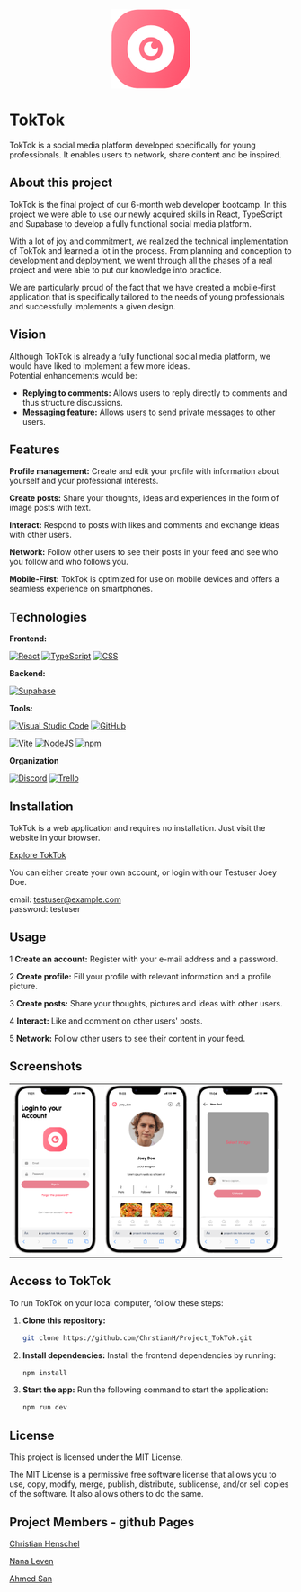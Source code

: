<img src="images_readme/Logo.png" style="display: block; margin-left: auto; margin-right: auto; width: 200;">

# TokTok

TokTok is a social media platform developed specifically for young professionals. It enables users to network, share content and be inspired.

## About this project

TokTok is the final project of our 6-month web developer bootcamp. In this project we were able to use our newly acquired skills in React, TypeScript and Supabase to develop a fully functional social media platform.

With a lot of joy and commitment, we realized the technical implementation of TokTok and learned a lot in the process. From planning and conception to development and deployment, we went through all the phases of a real project and were able to put our knowledge into practice.

We are particularly proud of the fact that we have created a mobile-first application that is specifically tailored to the needs of young professionals and successfully implements a given design.

## Vision

Although TokTok is already a fully functional social media platform, we would have liked to implement a few more ideas. <br>
Potential enhancements would be:

- **Replying to comments:** Allows users to reply directly to comments and thus structure discussions.
- **Messaging feature:** Allows users to send private messages to other users.

## Features

**Profile management:** Create and edit your profile with information about yourself and your professional interests.

**Create posts:** Share your thoughts, ideas and experiences in the form of image posts with text.

**Interact:** Respond to posts with likes and comments and exchange ideas with other users.

**Network:** Follow other users to see their posts in your feed and see who you follow and who follows you.

**Mobile-First:** TokTok is optimized for use on mobile devices and offers a seamless experience on smartphones.

## Technologies

**Frontend:**

[![React](https://img.shields.io/badge/React-%2320232a.svg?logo=react&logoColor=%2361DAFB)](#)
[![TypeScript](https://img.shields.io/badge/TypeScript-3178C6?logo=typescript&logoColor=fff)](#)
[![CSS](https://img.shields.io/badge/CSS-1572B6?logo=css3&logoColor=fff)](#)

**Backend:**

[![Supabase](https://img.shields.io/badge/Supabase-3FCF8E?logo=supabase&logoColor=fff)](#)

**Tools:**

[![Visual Studio Code](https://custom-icon-badges.demolab.com/badge/Visual%20Studio%20Code-0078d7.svg?logo=vsc&logoColor=white)](#)
[![GitHub](https://img.shields.io/badge/GitHub-%23121011.svg?logo=github&logoColor=white)](#)

[![Vite](https://img.shields.io/badge/Vite-646CFF?logo=vite&logoColor=fff)](#)
[![NodeJS](https://img.shields.io/badge/Node.js-6DA55F?logo=node.js&logoColor=white)](#)
[![npm](https://img.shields.io/badge/npm-CB3837?logo=npm&logoColor=fff)](#)

**Organization**

[![Discord](https://img.shields.io/badge/Discord-%235865F2.svg?&logo=discord&logoColor=white)](#)
[![Trello](https://img.shields.io/badge/Trello-0052CC?logo=trello&logoColor=fff)](#)

## Installation

TokTok is a web application and requires no installation. Just visit the website in your browser.

[Explore TokTok](https://project-tok-tok.vercel.app/)

You can either create your own account, or login with our Testuser Joey Doe.

email: testuser@example.com
<br>
password: testuser

## Usage

1 **Create an account:** Register with your e-mail address and a password.

2 **Create profile:** Fill your profile with relevant information and a profile picture.

3 **Create posts:** Share your thoughts, pictures and ideas with other users.

4 **Interact:** Like and comment on other users' posts.

5 **Network:** Follow other users to see their content in your feed.

## Screenshots

<table align="center">
  <tr>
    <td><img src="images_readme/login.png" height="300"></td>
    <td><img src="images_readme/userprofile.png" height="300"></td>
    <td><img src="images_readme/newpost.png" height="300"></td>
  </tr>
</table>

## Access to TokTok

To run TokTok on your local computer, follow these steps:

1. **Clone this repository:**

   ```bash
   git clone https://github.com/ChrstianH/Project_TokTok.git
   ```

2. **Install dependencies:**
   Install the frontend dependencies by running:

   ```bash
   npm install
   ```

3. **Start the app:**
   Run the following command to start the application:
   ```bash
   npm run dev
   ```

## License

This project is licensed under the MIT License.

The MIT License is a permissive free software license that allows you to use, copy, modify, merge, publish, distribute, sublicense, and/or sell copies of the software. It also allows others to do the same.

## Project Members - github Pages

[Christian Henschel](https://github.com/ChrstianH)

[Nana Leven](https://github.com/Nana7782)

[Ahmed San](https://github.com/snahmd)

